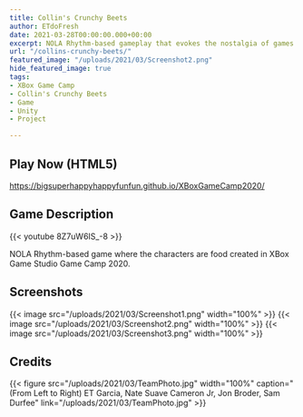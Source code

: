 ```yaml
---
title: Collin's Crunchy Beets
author: ETdoFresh
date: 2021-03-28T00:00:00.000+00:00
excerpt: NOLA Rhythm-based gameplay that evokes the nostalgia of games like PaRappa the Rapper and drops it into the cultural landscape of New Orleans.
url: "/collins-crunchy-beets/"
featured_image: "/uploads/2021/03/Screenshot2.png"
hide_featured_image: true
tags:
- XBox Game Camp
- Collin's Crunchy Beets
- Game
- Unity
- Project

---
```

## Play Now (HTML5)

https://bigsuperhappyhappyfunfun.github.io/XBoxGameCamp2020/

## Game Description

{{< youtube 8Z7uW6IS_-8 >}}

NOLA Rhythm-based game where the characters are food created in XBox Game Studio Game Camp 2020.

## Screenshots

{{< image src="/uploads/2021/03/Screenshot1.png" width="100%" >}}
{{< image src="/uploads/2021/03/Screenshot2.png" width="100%" >}}
{{< image src="/uploads/2021/03/Screenshot3.png" width="100%" >}}

## Credits

{{< figure src="/uploads/2021/03/TeamPhoto.jpg" width="100%" caption="(From Left to Right) ET Garcia, Nate Suave Cameron Jr, Jon Broder, Sam Durfee" link="/uploads/2021/03/TeamPhoto.jpg" >}}

